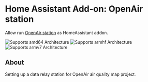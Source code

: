 # Home Assistant Add-on: OpenAir station

Allow run [OpenAir station](https://github.com/openairtech/station) as HomeAssistant addon.

![Supports amd64 Architecture][amd64-shield]
![Supports armhf Architecture][armhf-shield]
![Supports armv7 Architecture][armv7-shield]

## About

Setting up a data relay station for OpenAir air quality map project.

[amd64-shield]: https://img.shields.io/badge/amd64-yes-green.svg
[armhf-shield]: https://img.shields.io/badge/armhf-yes-green.svg
[armv7-shield]: https://img.shields.io/badge/armv7-yes-green.svg
